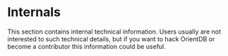 # Internals

This section contains internal technical information. Users usually are not interested to such technical details, but if you want to hack OrientDB or become a contributor this information could be useful.

